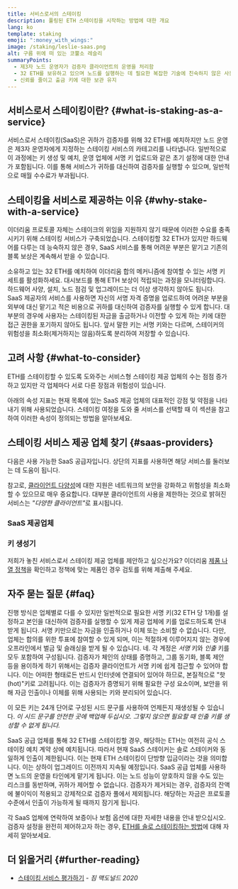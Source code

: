 ```yaml
---
title: 서비스로서의 스테이킹
description: 풀링된 ETH 스테이킹을 시작하는 방법에 대한 개요
lang: ko
template: staking
emoji: ":money_with_wings:"
image: /staking/leslie-saas.png
alt: 구름 위에 떠 있는 코뿔소 레슬리
summaryPoints:
  - 제3자 노드 운영자가 검증자 클라이언트의 운영을 처리함
  - 32 ETH를 보유하고 있으며 노드를 실행하는 데 필요한 복잡한 기술에 친숙하지 않은 사용자에게 탁월한 옵션
  - 신뢰를 줄이고 출금 키에 대한 보관 유지
---
```


## 서비스로서 스테이킹이란? \{#what-is-staking-as-a-service}

서비스로서 스테이킹(SaaS)은 귀하가 검증자를 위해 32 ETH를 예치하지만 노드 운영은 제3자 운영자에게 지정하는 스테이킹 서비스의 카테고리를 나타냅니다. 일반적으로 이 과정에는 키 생성 및 예치, 운영 업체에 서명 키 업로드와 같은 초기 설정에 대한 안내가 포함됩니다. 이를 통해 서비스가 귀하를 대신하여 검증자를 실행할 수 있으며, 일반적으로 매월 수수료가 부과됩니다.

## 스테이킹을 서비스로 제공하는 이유 \{#why-stake-with-a-service}

이더리움 프로토콜 자체는 스테이크의 위임을 지원하지 않기 때문에 이러한 수요를 충족시키기 위해 스테이킹 서비스가 구축되었습니다. 스테이킹할 32 ETH가 있지만 하드웨어를 다루는 데 능숙하지 않은 경우, SaaS 서비스를 통해 어려운 부분은 맡기고 기존의 블록 보상은 계속해서 받을 수 있습니다.

<CardGrid>
  <Card title="내 검증자" emoji=":desktop_computer:">
    소유하고 있는 32 ETH를 예치하여 이더리움 합의 메커니즘에 참여할 수 있는 서명 키 세트를 활성화하세요. 대시보드를 통해 ETH 보상이 적립되는 과정을 모니터링합니다.
  </Card>
  <Card title="쉽게 시작하기" emoji="🏁">
    하드웨어 사양, 설치, 노드 점검 및 업그레이드는 더 이상 생각하지 않아도 됩니다.
    SaaS 제공자의 서비스를 사용하면 자신의 서명 자격 증명을 업로드하여 어려운 부분을 외부에 대신 맡기고 적은 비용으로 귀하를 대신하여 검증자를 실행할 수 있게 합니다.
  </Card>
  <Card title="리스크 줄이기" emoji=":shield:">
    대부분의 경우에 사용자는 스테이킹된 자금을 출금하거나 이전할 수 있게 하는 키에 대한 접근 권한을 포기하지 않아도 됩니다. 앞서 말한 키는 서명 키와는 다르며, 스테이커의 위험성을 최소화(제거하지는 않음)하도록 분리하여 저장할 수 있습니다.
  </Card>
</CardGrid>

<StakingComparison page="saas" />

## 고려 사항 \{#what-to-consider}

ETH를 스테이킹할 수 있도록 도와주는 서비스형 스테이킹 제공 업체의 수는 점점 증가하고 있지만 각 업체마다 서로 다른 장점과 위험성이 있습니다.

아래의 속성 지표는 현재 목록에 있는 SaaS 제공 업체의 대표적인 강점 및 약점을 나타내기 위해 사용되었습니다. 스테이킹 여정을 도와 줄 서비스를 선택할 때 이 섹션을 참고하여 이러한 속성이 정의되는 방법을 알아보세요.

<StakingConsiderations page="saas" />

## 스테이킹 서비스 제공 업체 찾기 \{#saas-providers}

다음은 사용 가능한 SaaS 공급자입니다. 상단의 지표를 사용하면 해당 서비스를 둘러보는 데 도움이 됩니다.

<InfoBanner emoji="⚠️" isWarning>
참고로, <a href="/developers/docs/nodes-and-clients/client-diversity/">클라이언트 다양성</a>에 대한 지원은 네트워크의 보안을 강화하고 위험성을 최소화할 수 있으므로 매우 중요합니다. 대부분 클라이언트의 사용을 제한하는 것으로 밝혀진 서비스는 <em style={{ textTransform: "uppercase" }}>"다양한 클라이언트"</em>로 표시됩니다.
</InfoBanner>

### SaaS 제공업체

<StakingProductsCardGrid category="saas" />

### 키 생성기

<StakingProductsCardGrid category="keyGen" />

저희가 놓친 서비스로서 스테이킹 제공 업체를 제안하고 싶으신가요? 이더리움 [제품 나열 정책](/contributing/adding-staking-products/)을 확인하고 정책에 맞는 제품인 경우 검토를 위해 제출해 주세요.

## 자주 묻는 질문 \{#faq}

<ExpandableCard title="내 키는 누가 보유하나요?" eventCategory="SaasStaking" eventName="clicked who holds my keys">
  진행 방식은 업체별로 다를 수 있지만 일반적으로 필요한 서명 키(32 ETH 당 1개)를 설정하고 본인을 대신하여 검증자를 실행할 수 있게 제공 업체에 키를 업로드하도록 안내받게 됩니다. 서명 키만으로는 자금을 인출하거나 이체 또는 소비할 수 없습니다. 다만, 업체는 합의를 위한 투표에 참여할 수 있게 되며, 이는 적절하게 이루어지지 않는 경우에 오프라인에서 벌금 및 슬래싱을 받게 될 수 있습니다.
</ExpandableCard>

<ExpandableCard title="그래서 2개의 키가 있다는 것인가요?" eventCategory="SaasStaking" eventName="clicked so there are two sets of keys">
네. 각 계정은 <em>서명</em> 키와 <em>인출</em> 키를 모두 포함하여 구성됩니다. 검증자가 체인의 상태를 증명하고, 그룹 동기화, 블록 제안 등을 용이하게 하기 위해서는 검증자 클라이언트가 서명 키에 쉽게 접근할 수 있어야 합니다. 이는 어떠한 형태로든 반드시 인터넷에 연결되어 있어야 하므로, 본질적으로 "핫(hot)"키로 고려됩니다. 이는 검증자가 증명되기 위해 필요한 구성 요소이며, 보안을 위해 자금 인출이나 이체를 위해 사용되는 키와 분리되어 있습니다.

이 모든 키는 24개 단어로 구성된 시드 문구를 사용하여 언제든지 재생성될 수 있습니다. <em>이 시드 문구를 안전한 곳에 백업해 두십시오. 그렇지 않으면 필요할 때 인출 키를 생성할 수 없게 됩니다.</em>
</ExpandableCard>

<ExpandableCard title="인출은 언제 할 수 있나요?" eventCategory="SaasStaking" eventName="clicked when can I withdraw">
  SaaS 공급 업체를 통해 32 ETH를 스테이킹할 경우, 해당하는 ETH는 여전히 공식 스테이킹 예치 계약 상에 예치됩니다. 따라서 현재 SaaS 스테이커는 솔로 스테이커와 동일하게 인출이 제한됩니다. 이는 현재 ETH 스테이킹이 단방향 입금이라는 것을 의미합니다. 이는 상하이 업그레이드 이전까지 지속될 예정입니다.
</ExpandableCard>

<ExpandableCard title="슬래싱을 당하면 어떻게 되나요?" eventCategory="SaasStaking" eventName="clicked what happens if I get slashed">
SaaS 공급 업체를 사용하면 노드의 운영을 타인에게 맡기게 됩니다. 이는 노드 성능이 양호하지 않을 수도 있는 리스크를 동반하며, 귀하가 제어할 수 없습니다. 검증자가 제거되는 경우, 검증자의 잔액에 불이익이 적용되고 강제적으로 검증자 풀에서 제외됩니다. 해당하는 자금은 프로토콜 수준에서 인출이 가능하게 될 때까지 잠기게 됩니다.

각 SaaS 업체에 연락하여 보증이나 보험 옵션에 대한 자세한 내용을 안내 받으십시오. 검증자 설정을 완전히 제어하고자 하는 경우, <a href="/staking/solo/">ETH를 솔로 스테이킹하는 방법</a>에 대해 자세히 알아보세요.
</ExpandableCard>

## 더 읽을거리 \{#further-reading}

- [스테이킹 서비스 평가하기](https://www.attestant.io/posts/evaluating-staking-services/) - _짐 맥도널드 2020_
